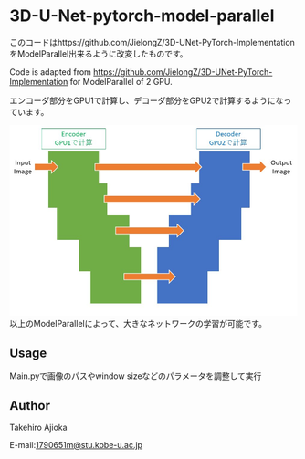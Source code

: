 # 3D-U-Net-pytorch-model-parallel
このコードはhttps://github.com/JielongZ/3D-UNet-PyTorch-Implementation をModelParallel出来るように改変したものです。

Code is adapted from https://github.com/JielongZ/3D-UNet-PyTorch-Implementation for ModelParallel of 2 GPU.

エンコーダ部分をGPU1で計算し、デコーダ部分をGPU2で計算するようになっています。

<img src="u-net.jpg" width="1000" align="below">
以上のModelParallelによって、大きなネットワークの学習が可能です。

## Usage
Main.pyで画像のパスやwindow sizeなどのパラメータを調整して実行


## Author
Takehiro Ajioka

E-mail:1790651m@stu.kobe-u.ac.jp
